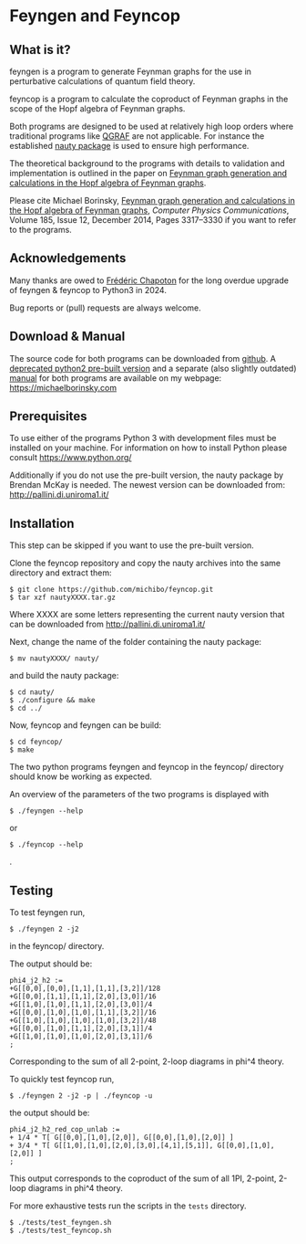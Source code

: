 Feyngen and Feyncop
===================


What is it?
-----------

feyngen is a program to generate Feynman graphs for the use in perturbative
calculations of quantum field theory.

feyncop is a program to calculate the coproduct of Feynman graphs in the
scope of the Hopf algebra of Feynman graphs.

Both programs are designed to be used at relatively high loop orders where
traditional programs like [QGRAF](http://cfif.ist.utl.pt/~paulo/qgraf.html) are
not applicable.
For instance the established [nauty package](http://pallini.di.uniroma1.it/) is
used to ensure high performance.

The theoretical background to the programs with details to validation and implementation is outlined in the paper on [Feynman graph generation and calculations in the Hopf algebra of Feynman graphs](http://dx.doi.org/10.1016/j.cpc.2014.07.023).

Please cite Michael Borinsky, [Feynman graph generation and calculations in the Hopf algebra of Feynman graphs](http://dx.doi.org/10.1016/j.cpc.2014.07.023), *Computer Physics Communications*, Volume 185, Issue 12, December 2014, Pages 3317–3330 if you want to refer to the programs.

Acknowledgements
----------------

Many thanks are owed to [Frédéric Chapoton](//irma.math.unistra.fr/~chapoton/) for the long overdue upgrade of feyngen & feyncop to Python3 in 2024.

Bug reports or (pull) requests are always welcome.

Download & Manual
-----------------

The source code for both programs can be downloaded from [github](https://github.com/michibo/feyncop). 
A [deprecated python2 pre-built version](https://michaelborinsky.com/static/feyncop_built.tar.gz) and a separate (also slightly outdated) [manual](https://michaelborinsky.com/static/feyngencop_manual.pdf) for both programs are available on my webpage: https://michaelborinsky.com

Prerequisites
-------------

To use either of the programs Python 3 with development files must be
installed on your machine. For information on how to install Python please
consult https://www.python.org/

Additionally if you do not use the pre-built version, the nauty package by Brendan McKay is needed. The newest version can be downloaded from: http://pallini.di.uniroma1.it/

Installation
------------

This step can be skipped if you want to use the pre-built version.

Clone the feyncop repository and copy the nauty archives into the same directory and extract them:

    $ git clone https://github.com/michibo/feyncop.git
    $ tar xzf nautyXXXX.tar.gz

Where XXXX are some letters representing the current nauty version that can be downloaded from http://pallini.di.uniroma1.it/

Next, change the name of the folder containing the nauty package:

    $ mv nautyXXXX/ nauty/

and build the nauty package:

    $ cd nauty/
    $ ./configure && make
    $ cd ../

Now, feyncop and feyngen can be build:

    $ cd feyncop/
    $ make

The two python programs feyngen and feyncop in the feyncop/ directory should
know be working as expected.

An overview of the parameters of the two programs is displayed with

    $ ./feyngen --help

or

    $ ./feyncop --help

.

Testing
-------

To test feyngen run,

    $ ./feyngen 2 -j2

in the feyncop/ directory.

The output should be:

    phi4_j2_h2 :=
    +G[[0,0],[0,0],[1,1],[1,1],[3,2]]/128
    +G[[0,0],[1,1],[1,1],[2,0],[3,0]]/16
    +G[[1,0],[1,0],[1,1],[2,0],[3,0]]/4
    +G[[0,0],[1,0],[1,0],[1,1],[3,2]]/16
    +G[[1,0],[1,0],[1,0],[1,0],[3,2]]/48
    +G[[0,0],[1,0],[1,1],[2,0],[3,1]]/4
    +G[[1,0],[1,0],[1,0],[2,0],[3,1]]/6
    ;

Corresponding to the sum of all 2-point, 2-loop diagrams in phi^4
theory.

To quickly test feyncop run,

    $ ./feyngen 2 -j2 -p | ./feyncop -u

the output should be:

    phi4_j2_h2_red_cop_unlab :=
    + 1/4 * T[ G[[0,0],[1,0],[2,0]], G[[0,0],[1,0],[2,0]] ]
    + 3/4 * T[ G[[1,0],[1,0],[2,0],[3,0],[4,1],[5,1]], G[[0,0],[1,0],[2,0]] ]
    ;

This output corresponds to the coproduct of the sum of all 1PI,
2-point, 2-loop diagrams in phi^4 theory.

For more exhaustive tests run the scripts in the `tests` directory.

    $ ./tests/test_feyngen.sh
    $ ./tests/test_feyncop.sh

